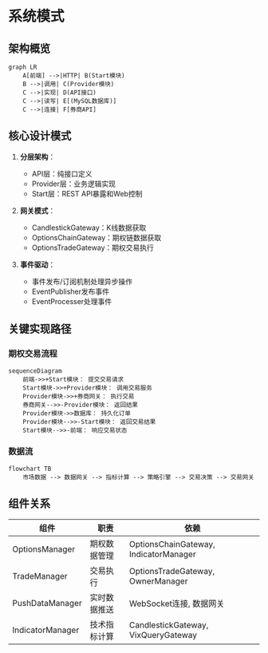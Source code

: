 # 系统模式

## 架构概览
```mermaid
graph LR
    A[前端] -->|HTTP| B(Start模块)
    B -->|调用| C(Provider模块)
    C -->|实现| D(API接口)
    C -->|读写| E[(MySQL数据库)]
    C -->|连接| F[券商API]
```

## 核心设计模式
1. **分层架构**：
   - API层：纯接口定义
   - Provider层：业务逻辑实现
   - Start层：REST API暴露和Web控制

2. **网关模式**：
   - CandlestickGateway：K线数据获取
   - OptionsChainGateway：期权链数据获取
   - OptionsTradeGateway：期权交易执行

3. **事件驱动**：
   - 事件发布/订阅机制处理异步操作
   - EventPublisher发布事件
   - EventProcesser处理事件

## 关键实现路径
### 期权交易流程
```mermaid
sequenceDiagram
    前端->>+Start模块： 提交交易请求
    Start模块->>+Provider模块： 调用交易服务
    Provider模块->>+券商网关： 执行交易
    券商网关-->>-Provider模块： 返回结果
    Provider模块->>数据库： 持久化订单
    Provider模块-->>-Start模块： 返回交易结果
    Start模块-->>-前端： 响应交易状态
```

### 数据流
```mermaid
flowchart TB
    市场数据 --> 数据网关 --> 指标计算 --> 策略引擎 --> 交易决策 --> 交易网关
```

## 组件关系
| 组件 | 职责 | 依赖 |
|------|------|------|
| OptionsManager | 期权数据管理 | OptionsChainGateway, IndicatorManager |
| TradeManager | 交易执行 | OptionsTradeGateway, OwnerManager |
| PushDataManager | 实时数据推送 | WebSocket连接, 数据网关 |
| IndicatorManager | 技术指标计算 | CandlestickGateway, VixQueryGateway |
